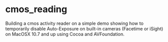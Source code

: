 cmos_reading
============

Building a cmos activity reader on a simple demo showing how to temporarily disable Auto-Exposure on built-in cameras (Facetime or iSight) on MacOSX 10.7 and up using Cocoa and AVFoundation.

